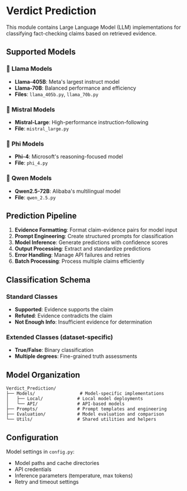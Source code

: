 # Verdict Prediction

This module contains Large Language Model (LLM) implementations for classifying fact-checking claims based on retrieved evidence.

## Supported Models

### 🦙 **Llama Models**
- **Llama-405B**: Meta's largest instruct model
- **Llama-70B**: Balanced performance and efficiency
- **Files**: `llama_405b.py`, `llama_70b.py`

### 🌟 **Mistral Models**
- **Mistral-Large**: High-performance instruction-following
- **File**: `mistral_large.py`

### 🔬 **Phi Models**
- **Phi-4**: Microsoft's reasoning-focused model
- **File**: `phi_4.py`

### 🎯 **Qwen Models**
- **Qwen2.5-72B**: Alibaba's multilingual model
- **File**: `qwen_2.5.py`



## Prediction Pipeline

1. **Evidence Formatting**: Format claim-evidence pairs for model input
2. **Prompt Engineering**: Create structured prompts for classification
3. **Model Inference**: Generate predictions with confidence scores
4. **Output Processing**: Extract and standardize predictions
5. **Error Handling**: Manage API failures and retries
6. **Batch Processing**: Process multiple claims efficiently

## Classification Schema

### Standard Classes
- **Supported**: Evidence supports the claim
- **Refuted**: Evidence contradicts the claim  
- **Not Enough Info**: Insufficient evidence for determination

### Extended Classes (dataset-specific)
- **True/False**: Binary classification
- **Multiple degrees**: Fine-grained truth assessments

## Model Organization

```
Verdict_Prediction/
├── Models/                 # Model-specific implementations
│   ├── Local/             # Local model deployments
│   └── API/               # API-based models
├── Prompts/               # Prompt templates and engineering
├── Evaluation/            # Model evaluation and comparison
└── Utils/                 # Shared utilities and helpers
```

## Configuration

Model settings in `config.py`:
- Model paths and cache directories
- API credentials
- Inference parameters (temperature, max tokens)
- Retry and timeout settings 
